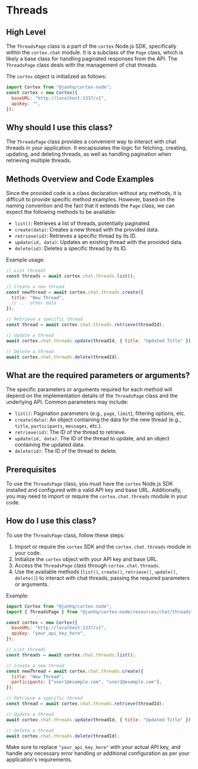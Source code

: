 
  
  # **Threads**

## High Level

The `ThreadsPage` class is a part of the `cortex` Node.js SDK, specifically within the `cortex.chat` module. It is a subclass of the `Page` class, which is likely a base class for handling paginated responses from the API. The `ThreadsPage` class deals with the management of chat threads.

The `cortex` object is initialized as follows:

```javascript
import Cortex from "@janhq/cortex-node";
const cortex = new Cortex({
  baseURL: "http://localhost:1337/v1",
  apiKey: "",
});
```

## Why should I use this class?

The `ThreadsPage` class provides a convenient way to interact with chat threads in your application. It encapsulates the logic for fetching, creating, updating, and deleting threads, as well as handling pagination when retrieving multiple threads.

## Methods Overview and Code Examples

Since the provided code is a class declaration without any methods, it is difficult to provide specific method examples. However, based on the naming convention and the fact that it extends the `Page` class, we can expect the following methods to be available:

- `list()`: Retrieves a list of threads, potentially paginated.
- `create(data)`: Creates a new thread with the provided data.
- `retrieve(id)`: Retrieves a specific thread by its ID.
- `update(id, data)`: Updates an existing thread with the provided data.
- `delete(id)`: Deletes a specific thread by its ID.

Example usage:

```javascript
// List threads
const threads = await cortex.chat.threads.list();

// Create a new thread
const newThread = await cortex.chat.threads.create({
  title: "New Thread",
  // ... other data
});

// Retrieve a specific thread
const thread = await cortex.chat.threads.retrieve(threadId);

// Update a thread
await cortex.chat.threads.update(threadId, { title: "Updated Title" });

// Delete a thread
await cortex.chat.threads.delete(threadId);
```

## What are the required parameters or arguments?

The specific parameters or arguments required for each method will depend on the implementation details of the `ThreadsPage` class and the underlying API. Common parameters may include:

- `list()`: Pagination parameters (e.g., `page`, `limit`), filtering options, etc.
- `create(data)`: An object containing the data for the new thread (e.g., `title`, `participants`, `messages`, etc.).
- `retrieve(id)`: The ID of the thread to retrieve.
- `update(id, data)`: The ID of the thread to update, and an object containing the updated data.
- `delete(id)`: The ID of the thread to delete.

## Prerequisites

To use the `ThreadsPage` class, you must have the `cortex` Node.js SDK installed and configured with a valid API key and base URL. Additionally, you may need to import or require the `cortex.chat.threads` module in your code.

## How do I use this class?

To use the `ThreadsPage` class, follow these steps:

1. Import or require the `cortex` SDK and the `cortex.chat.threads` module in your code.
2. Initialize the `cortex` object with your API key and base URL.
3. Access the `ThreadsPage` class through `cortex.chat.threads`.
4. Use the available methods (`list()`, `create()`, `retrieve()`, `update()`, `delete()`) to interact with chat threads, passing the required parameters or arguments.

Example:

```javascript
import Cortex from "@janhq/cortex-node";
import { ThreadsPage } from "@janhq/cortex-node/resources/chat/threads";

const cortex = new Cortex({
  baseURL: "http://localhost:1337/v1",
  apiKey: "your_api_key_here",
});

// List threads
const threads = await cortex.chat.threads.list();

// Create a new thread
const newThread = await cortex.chat.threads.create({
  title: "New Thread",
  participants: ["user1@example.com", "user2@example.com"],
});

// Retrieve a specific thread
const thread = await cortex.chat.threads.retrieve(threadId);

// Update a thread
await cortex.chat.threads.update(threadId, { title: "Updated Title" });

// Delete a thread
await cortex.chat.threads.delete(threadId);
```

Make sure to replace `"your_api_key_here"` with your actual API key, and handle any necessary error handling or additional configuration as per your application's requirements.
  
  